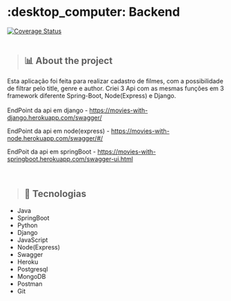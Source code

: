 <h1>:desktop_computer: Backend</h1>
<a href='https://coveralls.io/github/IgorCruzz/recrutamento-back-end?branch=master'><img src='https://coveralls.io/repos/github/IgorCruzz/recrutamento-back-end/badge.svg?branch=master' alt='Coverage Status' /></a>


</br>
 

</br>


> ## :bar_chart: About the project

Esta aplicação foi feita para realizar cadastro de filmes, com a possibilidade de filtrar pelo title, genre e author.
Criei 3 Api com as mesmas funções em 3 framework diferente Spring-Boot, Node(Express) e Django.
</br>
</br>
EndPoint da api em django - https://movies-with-django.herokuapp.com/swagger/

EndPoint da api em node(express) - https://movies-with-node.herokuapp.com/swagger/#/

EndPoit da api em springBoot - https://movies-with-springboot.herokuapp.com/swagger-ui.html

</br>

> ## :rocket: Tecnologias

- Java
- SpringBoot
- Python
- Django
- JavaScript
- Node(Express)
- Swagger
- Heroku
- Postgresql
- MongoDB
- Postman
- Git
